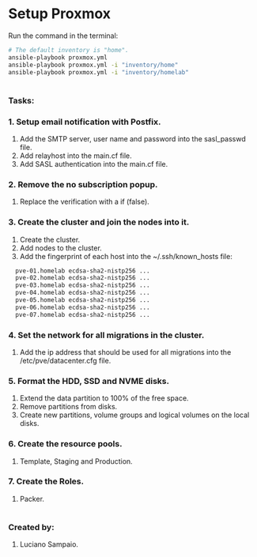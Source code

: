 # Setup Proxmox

Run the command in the terminal:
```bash
# The default inventory is "home".
ansible-playbook proxmox.yml
ansible-playbook proxmox.yml -i "inventory/home"
ansible-playbook proxmox.yml -i "inventory/homelab"
```

#
### Tasks:

### 1. Setup email notification with Postfix.
  1. Add the SMTP server, user name and password into the sasl_passwd file.
  1. Add relayhost into the main.cf file.
  1. Add SASL authentication into the main.cf file.

### 2. Remove the no subscription popup.
  1. Replace the verification with a if (false).

### 3. Create the cluster and join the nodes into it.
  1. Create the cluster.
  1. Add nodes to the cluster.
  1. Add the fingerprint of each host into the ~/.ssh/known_hosts file:
  ```bash
    pve-01.homelab ecdsa-sha2-nistp256 ...
    pve-02.homelab ecdsa-sha2-nistp256 ...
    pve-03.homelab ecdsa-sha2-nistp256 ...
    pve-04.homelab ecdsa-sha2-nistp256 ...
    pve-05.homelab ecdsa-sha2-nistp256 ...
    pve-06.homelab ecdsa-sha2-nistp256 ...
    pve-07.homelab ecdsa-sha2-nistp256 ...
  ```

### 4. Set the network for all migrations in the cluster.
  1. Add the ip address that should be used for all migrations into the /etc/pve/datacenter.cfg file.

### 5. Format the HDD, SSD and NVME disks.
  1. Extend the data partition to 100% of the free space.
  1. Remove partitions from disks.
  1. Create new partitions, volume groups and logical volumes on the local disks.

### 6. Create the resource pools.
  1. Template, Staging and Production.

### 7. Create the Roles.
  1. Packer.

#
### Created by:

1. Luciano Sampaio.